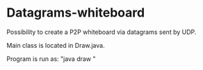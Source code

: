 # Datagrams-whiteboard
 Possibility to create a P2P whiteboard via datagrams sent by UDP.
 
 Main class is located in Draw.java.
 
 Program is run as:
"java draw <my port> <remote host> <remote port>" 
